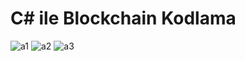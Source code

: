 # C# ile Blockchain Kodlama

![a1](https://user-images.githubusercontent.com/25709400/115946133-dc83bb80-a4c7-11eb-8e11-0d48c2eca587.png)
![a2](https://user-images.githubusercontent.com/25709400/115946135-dd1c5200-a4c7-11eb-9932-714872d4239e.png)
![a3](https://user-images.githubusercontent.com/25709400/115946136-ddb4e880-a4c7-11eb-8da5-66238c54897e.png)



